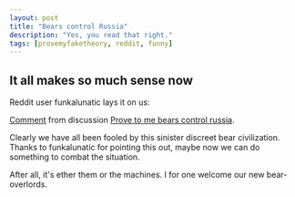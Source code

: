 ```yaml
---
layout: post
title: "Bears control Russia"
description: "Yes, you read that right."
tags: [provemyfaketheory, reddit, funny]
---
```


## It all makes so much sense now

Reddit user funkalunatic lays it on us:

<div class="reddit-embed" data-embed-media="www.redditmedia.com" data-embed-parent="false" data-embed-live="false" data-embed-uuid="1ebbb3f5-f7ed-428c-8b1b-aa1a6e6af68a" data-embed-created="2017-10-11T15:16:02.583Z"><a href="https://www.reddit.com/r/ProveMyFakeTheory/comments/726ary/prove_to_me_bears_control_russia/dng5co1/">Comment</a> from discussion <a href="https://www.reddit.com/r/ProveMyFakeTheory/comments/726ary/prove_to_me_bears_control_russia/">Prove to me bears control russia</a>.</div><script async src="https://www.redditstatic.com/comment-embed.js"></script>

Clearly we have all been fooled by this sinister discreet bear civilization. Thanks to funkalunatic for pointing this out, maybe now we can do something to combat the situation.

After all, it's ether them or the machines. I for one welcome our new bear-overlords.

